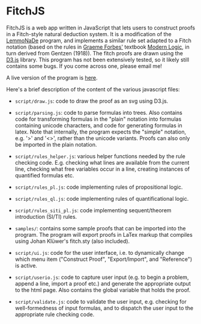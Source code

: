 FitchJS
=======

FitchJS is a web app written in JavaScript that lets users to construct proofs in a Fitch-style natural deduction system.  It is a modification of the [LemmoNaDe](https://github.com/mrieppel/LemmoNaDe) program, and implements a similar rule set adapted to a Fitch notation (based on the rules in [Graeme Forbes'](http://www.colorado.edu/philosophy/fac_forbes.shtml) textbook [Modern Logic](http://www.amazon.com/Modern-Logic-Text-Elementary-Symbolic/dp/0195080297), in turn derived from Gentzen (1918)). The fitch proofs are drawn using the [D3.js](http://d3js.org/) library.  This program has not been extensively tested, so it likely still contains some bugs.  If you come across one, please email me!

A live version of the program is [here](http://mrieppel.github.io/fitchjs/).

Here's a brief description of the content of the various javascript files:

* `script/draw.js`: code to draw the proof as an svg using D3.js.

* `script/parsing.js`: code to parse formulas into trees.  Also contains code for transforming formulas in the "plain" notation into formulas containing unicode characters, and code for generating formulas in latex.  Note that internally, the program expects the "simple" notation, e.g. '>' and '<>', rather than the unicode variants.  Proofs can also only be imported in the plain notation.

* `script/rules_helper.js`: various helper functions needed by the rule checking code. E.g. checking what lines are available from the current line, checking what free variables occur in a line, creating instances of quantified formulas etc.

* `script/rules_pl.js`: code implementing rules of propositional logic.

* `script/rules_ql.js`: code implementing rules of quantificational logic.

* `script/rules_siti_pl.js`: code implementing sequent/theorem introduction (SI/TI) rules.

* `samples/`: contains some sample proofs that can be imported into the program.  The program will export proofs in LaTex markup that compiles using Johan Klüwer's fitch.sty (also included).

* `script/ui.js`: code for the user interface, i.e. to dynamically change which menu item ("Construct Proof", "Export/Import", and "Reference") is active.

* `script/userio.js`: code to capture user input (e.g. to begin a problem, append a line, import a proof etc.) and generate the appropriate output to the html page.  Also contains the global variable that holds the proof.

* `script/validate.js`: code to validate the user input, e.g. checking for well-formedness of input formulas, and to dispatch the user input to the appropriate rule checking code.